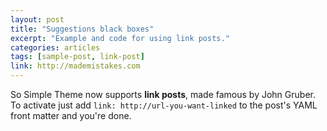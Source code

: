 ```yaml
---
layout: post
title: "Suggestions black boxes"
excerpt: "Example and code for using link posts."
categories: articles
tags: [sample-post, link-post]
link: http://mademistakes.com  
---
```


So Simple Theme now supports **link posts**, made famous by John Gruber. To activate just add `link: http://url-you-want-linked` to the post's YAML front matter and you're done.

<interaction id="56b74e33756dc38305ac8642"></interaction>
<interaction id="58074127605e06ce178016de"></interaction>
